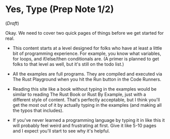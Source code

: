 # Yes, Type (Prep Note 1/2)

(_Draft_)

Okay. We need to cover two quick pages of things before
we get started for real.

- This content starts at a level designed for folks who have
  at least a little bit of programming experience. For example,
  you know what variables, for loops, and if/else/then conditionals
  are. (A primer is planned to get folks to that level as well, but
  it's still on the todo list.)

- All the examples are full programs. They are compiled
  and executed via The Rust Playground when you hit the Run button
  in the Code Runners.

- Reading this site like a book without typing in the examples
  would be similar to reading The Rust Book or Rust By Example,
  just with a different style of content.
  That's perfectly acceptable, but I think you'll get the most
  out of it by actually typing in the examples (and making all
  the typos that includes).

- If you've never learned a programming language by typing it
  in like this it will probably feel weird and frustrating at first.
  Give it like 5-10 pages and I expect you'll start to see
  why it's helpful.
